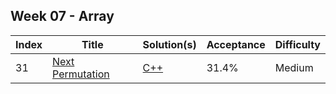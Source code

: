 ## Week 07 - Array
Index|Title|Solution(s)|Acceptance|Difficulty
-|-|-|-|-
31|[Next Permutation](https://leetcode.com/problems/next-permutation)|[C++](./31.next-permutation.cpp)|31.4%|Medium
